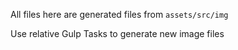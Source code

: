 All files here are generated files from `assets/src/img`

Use relative Gulp Tasks to generate new image files